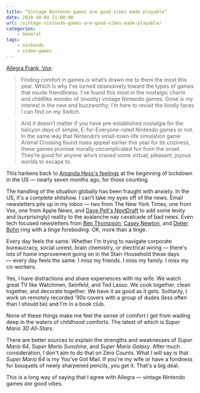 ```yaml
---
title: “Vintage Nintendo games are good vibes made playable”
date: 2020-10-04 21:00:00
url: /vintage-nintendo-games-are-good-vibes-made-playable/
categories:
    - General
tags:
    - nintendo
    - video-games
---
```


[Allegra Frank, Vox](https://www.vox.com/culture/21452434/super-mario-3d-all-stars-nintendo-switch-games-like-animal-crossing):

> Finding comfort in games is what’s drawn me to them the most this year. Which is why I’ve turned obsessively toward the types of games that exude friendliness. I’ve found this most in the nostalgic charm and childlike wonder of (mostly) vintage Nintendo games. Gone is my interest in the new and buzzworthy; I’m here to revisit the kindly faces I can find on my Switch.

> And it doesn’t matter if you have pre-established nostalgia for the halcyon days of simple, E-for-Everyone-rated Nintendo games or not. In the same way that Nintendo’s small-town-life simulation game Animal Crossing found mass appeal earlier this year for its coziness, these games promise morally uncomplicated fun from the onset. They’re good for anyone who’s craved some virtual, pleasant, joyous worlds to escape to.

This harkens back to [Amanda Hess's feelings](/2020/03/29/the-comfort-of-childhood-media-during-lockdown/) at the beginning of lockdown in the US — nearly seven months ago, for those counting.

The handling of the situation globally has been fraught with anxiety. In the US, it's a complete shitshow. I can't take my eyes off of the news. Email newsletters pile up in my inbox — two from The New York Times, one from Vox, one from Apple News, and [Dave Pell's NextDraft](https://nextdraft.com) to add some levity and (surprisingly) reality to the avalanche nay cavalcade of bad news. Even tech focused newsletters from [Ben Thompson](https://stratechery.com), [Casey Newton](https://www.platformer.news), and [Dieter Bohn](https://www.theverge.com/pages/newsletters) ring with a tinge foreboding. OK, more than a tinge.

Every day feels the same. Whether I'm trying to navigate corporate bureaucracy, social unrest, brain chemistry, or electrical wiring — there's lots of home improvement going on in the Starr Household these days — every day feels the same. I miss my friends. I miss my family. I miss my co-workers. 

Yes, I have distractions and share experiences with my wife. We watch great TV like Watchmen, Seinfeld, and Ted Lasso. We cook together, clean together, and decorate together. We have it as good as it gets. Solitarily, I work on remotely recorded '90s covers with a group of dudes (less often than I should be) and I'm in a book club.

None of these things make me feel the sense of comfort I get from wading deep in the waters of childhood comforts. The latest of which is *Super Mario 3D All-Stars*.

There are better sources to explain the strengths and weaknesses of *Super Mario 64*, *Super Mario Sunshine*, and *Super Mario Galaxy*. After much consideration, I don't aim to do that on Zero Counts. What I will say is that *Super Mario 64* is my You've Got Mail. If you're my wife or have a fondness for bouquets of newly sharpened pencils, you get it. That's a big deal.

This is a long way of saying that I agree with Allegra — vintage Nintendo games *are* good vibes.